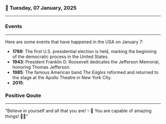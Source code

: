 ### 📅 Tuesday, 07 January, 2025
------
### Events
------
Here are some events that have happened in the USA on January 7:

- **1789**: The first U.S. presidential election is held, marking the beginning of the democratic process in the United States.
- **1943**: President Franklin D. Roosevelt dedicates the Jefferson Memorial, honoring Thomas Jefferson.
- **1985**: The famous American band *The Eagles* reformed and returned to the stage at the Apollo Theatre in New York City.
- **2015**:
### Positive Qoute
------
"Believe in yourself and all that you are! ✨💪 You are capable of amazing things! 🌟🌈"
